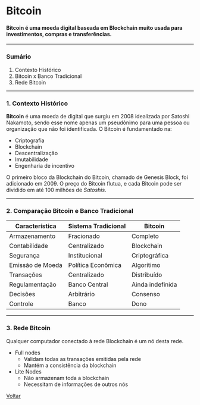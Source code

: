 # Bitcoin

#### Bitcoin é uma moeda digital baseada em Blockchain muito usada para investimentos, compras e transferências.

---
### Sumário

1. Contexto Histórico
2. Bitcoin x Banco Tradicional
3. Rede Bitcoin
   
---
### 1. Contexto Histórico

**Bitcoin** é uma moeda de digital que surgiu em 2008 idealizada por Satoshi Nakamoto, sendo esse nome apenas um pseudônimo para uma pessoa ou organização que não foi identificada. O Bitcoin é fundamentado na:
* Criptografia
* Blockchain
* Descentralização
* Imutabilidade
* Engenharia de incentivo
  
O primeiro bloco da Blockchain do Bitcoin, chamado de Genesis Block, foi adicionado em 2009. O preço do Bitcoin flutua, e cada Bitcoin pode ser dividido em até 100 milhões de _Satoshis_.

---
### 2. Comparação Bitcoin e Banco Tradicional
| Característica | Sistema Tradicional |       Bitcoin       |
|----------------|---------------------|---------------------|
|Armazenamento   |Fracionado           |Completo             |
|Contabilidade   |Centralizado         |Blockchain           |
|Segurança       |Institucional        |Criptográfica        |
|Emissão de Moeda|Política Econômica   |Algorítimo           |
|Transações      |Centralizado         |Distribuído          |
|Regulamentação  |Banco Central        |Ainda indefinida     |
|Decisões        |Arbitrário           |Consenso             |
|Controle        |Banco                |Dono                 |  

---
### 3. Rede Bitcoin
Qualquer computador conectado à rede Blockchain é um nó desta rede.
* Full nodes
  * Validam todas as transações emitidas pela rede
  * Mantém a consistência da blockchain
* Lite Nodes
  * Não armazenam toda a blockchain
  * Necessitam de informações de outros nós
  
[Voltar](../../Readme.md)